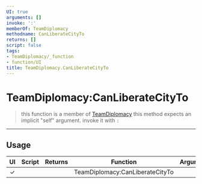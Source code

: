 ```yaml
---
UI: true
arguments: []
invoke: ':'
memberOf: TeamDiplomacy
methodname: CanLiberateCityTo
returns: []
script: false
tags:
- TeamDiplomacy/_function
- function/UI
title: TeamDiplomacy.CanLiberateCityTo
---
```

# TeamDiplomacy:CanLiberateCityTo
> this function is a member of [TeamDiplomacy](civ-6/lua/TeamDiplomacy.md)
> this method expects an implicit "self" argument. invoke it with `:`
-----
## Usage
|  UI | Script | Returns | Function | Arguments |
|:---:|:------:|-------:|:--------:|:---------|
|✓| ||TeamDiplomacy:CanLiberateCityTo||
